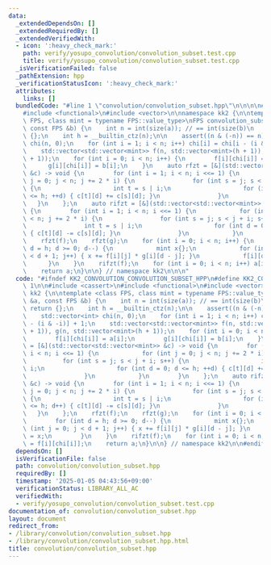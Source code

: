 ```yaml
---
data:
  _extendedDependsOn: []
  _extendedRequiredBy: []
  _extendedVerifiedWith:
  - icon: ':heavy_check_mark:'
    path: verify/yosupo_convolution/convolution_subset.test.cpp
    title: verify/yosupo_convolution/convolution_subset.test.cpp
  _isVerificationFailed: false
  _pathExtension: hpp
  _verificationStatusIcon: ':heavy_check_mark:'
  attributes:
    links: []
  bundledCode: "#line 1 \"convolution/convolution_subset.hpp\"\n\n\n\n#include <cassert>\n\
    #include <functional>\n#include <vector>\n\nnamespace kk2 {\n\ntemplate <class\
    \ FPS, class mint = typename FPS::value_type>\nFPS convolution_subset(FPS &a,\
    \ const FPS &b) {\n    int n = int(size(a)); // == int(size(b)\n    if (!n) return\
    \ {};\n    int h = __builtin_ctz(n);\n\n    assert((n & (-n)) == n);\n    std::vector<int>\
    \ chi(n, 0);\n    for (int i = 1; i < n; i++) chi[i] = chi[i - (i & -i)] + 1;\n\
    \    std::vector<std::vector<mint>> f(n, std::vector<mint>(h + 1)), g(n, std::vector<mint>(h\
    \ + 1));\n    for (int i = 0; i < n; i++) {\n        f[i][chi[i]] = a[i];\n  \
    \      g[i][chi[i]] = b[i];\n    }\n    auto rfzt = [&](std::vector<std::vector<mint>>\
    \ &c) -> void {\n        for (int i = 1; i < n; i <<= 1) {\n            for (int\
    \ j = 0; j < n; j += 2 * i) {\n                for (int s = j; s < j + i; s++)\
    \ {\n                    int t = s | i;\n                    for (int d = 0; d\
    \ <= h; ++d) { c[t][d] += c[s][d]; }\n                }\n            }\n     \
    \   }\n    };\n    auto rifzt = [&](std::vector<std::vector<mint>> &c) -> void\
    \ {\n        for (int i = 1; i < n; i <<= 1) {\n            for (int j = 0; j\
    \ < n; j += 2 * i) {\n                for (int s = j; s < j + i; s++) {\n    \
    \                int t = s | i;\n                    for (int d = 0; d <= h; d++)\
    \ { c[t][d] -= c[s][d]; }\n                }\n            }\n        }\n    };\n\
    \    rfzt(f);\n    rfzt(g);\n    for (int i = 0; i < n; i++) {\n        for (int\
    \ d = h; d >= 0; d--) {\n            mint x{};\n            for (int j = 0; j\
    \ < d + 1; j++) { x += f[i][j] * g[i][d - j]; }\n            f[i][d] = x;\n  \
    \      }\n    }\n    rifzt(f);\n    for (int i = 0; i < n; i++) a[i] = f[i][chi[i]];\n\
    \    return a;\n}\n\n} // namespace kk2\n\n\n"
  code: "#ifndef KK2_CONVOLUTION_CONVOLUTION_SUBSET_HPP\n#define KK2_CONVOLUTION_CONVOLUTION_SUBSET_HPP\
    \ 1\n\n#include <cassert>\n#include <functional>\n#include <vector>\n\nnamespace\
    \ kk2 {\n\ntemplate <class FPS, class mint = typename FPS::value_type>\nFPS convolution_subset(FPS\
    \ &a, const FPS &b) {\n    int n = int(size(a)); // == int(size(b)\n    if (!n)\
    \ return {};\n    int h = __builtin_ctz(n);\n\n    assert((n & (-n)) == n);\n\
    \    std::vector<int> chi(n, 0);\n    for (int i = 1; i < n; i++) chi[i] = chi[i\
    \ - (i & -i)] + 1;\n    std::vector<std::vector<mint>> f(n, std::vector<mint>(h\
    \ + 1)), g(n, std::vector<mint>(h + 1));\n    for (int i = 0; i < n; i++) {\n\
    \        f[i][chi[i]] = a[i];\n        g[i][chi[i]] = b[i];\n    }\n    auto rfzt\
    \ = [&](std::vector<std::vector<mint>> &c) -> void {\n        for (int i = 1;\
    \ i < n; i <<= 1) {\n            for (int j = 0; j < n; j += 2 * i) {\n      \
    \          for (int s = j; s < j + i; s++) {\n                    int t = s |\
    \ i;\n                    for (int d = 0; d <= h; ++d) { c[t][d] += c[s][d]; }\n\
    \                }\n            }\n        }\n    };\n    auto rifzt = [&](std::vector<std::vector<mint>>\
    \ &c) -> void {\n        for (int i = 1; i < n; i <<= 1) {\n            for (int\
    \ j = 0; j < n; j += 2 * i) {\n                for (int s = j; s < j + i; s++)\
    \ {\n                    int t = s | i;\n                    for (int d = 0; d\
    \ <= h; d++) { c[t][d] -= c[s][d]; }\n                }\n            }\n     \
    \   }\n    };\n    rfzt(f);\n    rfzt(g);\n    for (int i = 0; i < n; i++) {\n\
    \        for (int d = h; d >= 0; d--) {\n            mint x{};\n            for\
    \ (int j = 0; j < d + 1; j++) { x += f[i][j] * g[i][d - j]; }\n            f[i][d]\
    \ = x;\n        }\n    }\n    rifzt(f);\n    for (int i = 0; i < n; i++) a[i]\
    \ = f[i][chi[i]];\n    return a;\n}\n\n} // namespace kk2\n\n#endif // KK2_CONVOLUTION_CONVOLUTION_SUBSET_HPP\n"
  dependsOn: []
  isVerificationFile: false
  path: convolution/convolution_subset.hpp
  requiredBy: []
  timestamp: '2025-01-05 04:43:56+09:00'
  verificationStatus: LIBRARY_ALL_AC
  verifiedWith:
  - verify/yosupo_convolution/convolution_subset.test.cpp
documentation_of: convolution/convolution_subset.hpp
layout: document
redirect_from:
- /library/convolution/convolution_subset.hpp
- /library/convolution/convolution_subset.hpp.html
title: convolution/convolution_subset.hpp
---
```

